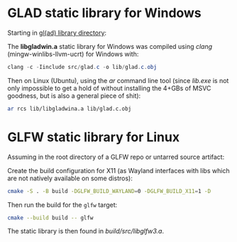 # GLAD static library for Windows

Starting in [gl(ad) library directory](cinterop/gl):

The **libgladwin.a** static library for Windows was compiled using _clang_ (mingw-winlibs-llvm-ucrt) for Windows with:

```powershell
clang -c -Iinclude src/glad.c -o lib/glad.c.obj
```

Then on Linux (Ubuntu), using the _ar_ command line tool (since _lib.exe_ is not only impossible to get a hold of
without installing the 4+GBs of MSVC goodness, but is also a general piece of shit):

```bash
ar rcs lib/libgladwina.a lib/glad.c.obj
```

# GLFW static library for Linux

Assuming in the root directory of a GLFW repo or untarred source artifact:

Create the build configuration for X11 (as Wayland interfaces with libs which are not natively available on some distros):
```bash
cmake -S . -B build -DGLFW_BUILD_WAYLAND=0 -DGLFW_BUILD_X11=1 -D
```
Then run the build for the `glfw` target:
```bash
cmake --build build -- glfw
```
The static library is then found in _build/src/libglfw3.a_.
